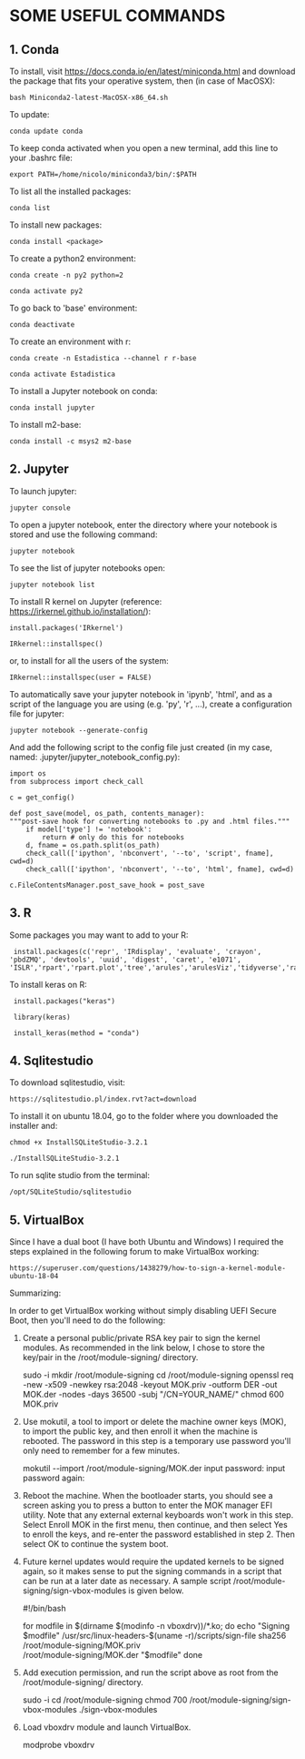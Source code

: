 SOME USEFUL COMMANDS
====================

## 1. Conda

To install, visit https://docs.conda.io/en/latest/miniconda.html and download the package that fits your operative system, then (in case of MacOSX):

    bash Miniconda2-latest-MacOSX-x86_64.sh

To update:

    conda update conda

To keep conda activated when you open a new terminal, add this line to your .bashrc file:

    export PATH=/home/nicolo/miniconda3/bin/:$PATH

To list all the installed packages:

    conda list

To install new packages:

    conda install <package>

To create a python2 environment:

    conda create -n py2 python=2
   
    conda activate py2

To go back to 'base' environment:

    conda deactivate

To create an environment with r:

    conda create -n Estadistica --channel r r-base

    conda activate Estadistica

To install a Jupyter notebook on conda:

    conda install jupyter

To install m2-base:

    conda install -c msys2 m2-base

## 2. Jupyter

To launch jupyter:

    jupyter console

To open a jupyter notebook, enter the directory where your notebook is stored and use the following command:

    jupyter notebook

To see the list of jupyter notebooks open:

    jupyter notebook list
    
To install R kernel on Jupyter (reference: https://irkernel.github.io/installation/):
    
    install.packages('IRkernel')
    
    IRkernel::installspec()

or, to install for all the users of the system: 

    IRkernel::installspec(user = FALSE)
    
To automatically save your jupyter notebook in 'ipynb', 'html', and as a script of the language you are using (e.g. 'py', 'r', ...), create a configuration file for jupyter:

    jupyter notebook --generate-config

And add the following script to the config file just created (in my case, named: .jupyter/jupyter_notebook_config.py):

    import os
    from subprocess import check_call

    c = get_config()

    def post_save(model, os_path, contents_manager):
    """post-save hook for converting notebooks to .py and .html files."""
    	if model['type'] != 'notebook':
            return # only do this for notebooks
    	d, fname = os.path.split(os_path)
        check_call(['ipython', 'nbconvert', '--to', 'script', fname], cwd=d)
        check_call(['ipython', 'nbconvert', '--to', 'html', fname], cwd=d)

    c.FileContentsManager.post_save_hook = post_save

## 3. R

Some packages you may want to add to your R:

     install.packages(c('repr', 'IRdisplay', 'evaluate', 'crayon', 'pbdZMQ', 'devtools', 'uuid', 'digest', 'caret', 'e1071', 'ISLR','rpart','rpart.plot','tree','arules','arulesViz','tidyverse','randomForest'))

To install keras on R:

     install.packages("keras")

     library(keras)

     install_keras(method = "conda")

## 4. Sqlitestudio

To download sqlitestudio, visit:

    https://sqlitestudio.pl/index.rvt?act=download

To install it on ubuntu 18.04, go to the folder where you downloaded the installer and:

    chmod +x InstallSQLiteStudio-3.2.1

    ./InstallSQLiteStudio-3.2.1

To run sqlite studio from the terminal:

    /opt/SQLiteStudio/sqlitestudio
   
## 5. VirtualBox

Since I have a dual boot (I have both Ubuntu and Windows) I required the steps explained in the following forum to make VirtualBox working:

    https://superuser.com/questions/1438279/how-to-sign-a-kernel-module-ubuntu-18-04
    
Summarizing:

In order to get VirtualBox working without simply disabling UEFI Secure Boot, then you'll need to do the following:


1. Create a personal public/private RSA key pair to sign the kernel modules. As recommended in the link below, I chose to store the key/pair in the /root/module-signing/ directory.

    sudo -i
    mkdir /root/module-signing
    cd /root/module-signing
    openssl req -new -x509 -newkey rsa:2048 -keyout MOK.priv -outform DER -out MOK.der -nodes -days 36500 -subj "/CN=YOUR_NAME/"
    chmod 600 MOK.priv 
    
    
2. Use mokutil, a tool to import or delete the machine owner keys (MOK), to import the public key, and then enroll it when the machine is rebooted. The password in this step is a temporary use password you'll only need to remember for a few minutes.

    mokutil --import /root/module-signing/MOK.der
    input password:
    input password again:



3. Reboot the machine. When the bootloader starts, you should see a screen asking you to press a button to enter the MOK manager EFI utility. Note that any external external keyboards won't work in this step. Select Enroll MOK in the first menu, then continue, and then select Yes to enroll the keys, and re-enter the password established in step 2. Then select OK to continue the system boot.

4. Future kernel updates would require the updated kernels to be signed again, so it makes sense to put the signing commands in a script that can be run at a later date as necessary. A sample script /root/module-signing/sign-vbox-modules is given below.

    #!/bin/bash

    for modfile in $(dirname $(modinfo -n vboxdrv))/*.ko; do
        echo "Signing $modfile"
        /usr/src/linux-headers-$(uname -r)/scripts/sign-file sha256 \
                                /root/module-signing/MOK.priv \
                                /root/module-signing/MOK.der "$modfile"
    done

5. Add execution permission, and run the script above as root from the /root/module-signing/ directory.

    sudo -i
    cd /root/module-signing
    chmod 700 /root/module-signing/sign-vbox-modules
    ./sign-vbox-modules
    
6. Load vboxdrv module and launch VirtualBox.

    modprobe vboxdrv 
